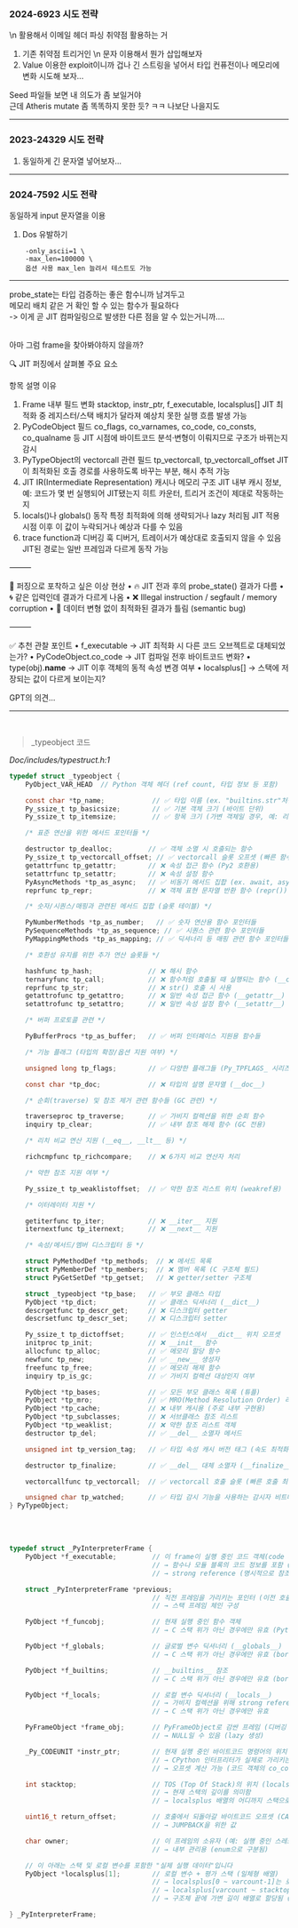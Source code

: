 
### 2024-6923 시도 전략
\n 활용해서 이메일 헤더 파싱 취약점 활용하는 거

1. 기존 취약점 트리거인 \n 문자 이용해서 뭔가 삽입해보자
2. Value 이용한 exploit이니까 겁나 긴 스트링을 넣어서 타입 컨퓨전이나 메모리에 변화 시도해 보자...

Seed 파일들 보면 내 의도가 좀 보일거야 <br>
근데 Atheris mutate 좀 똑똑하지 못한 듯? ㅋㅋ 나보단 나을지도
 
---

### 2023-24329 시도 전략

1. 동일하게 긴 문자열 넣어보자...

---

### 2024-7592 시도 전략

동일하게 input 문자열을 이용

1. Dos 유발하기

```
    -only_ascii=1 \
    -max_len=100000 \
    옵션 사용 max_len 늘려서 테스트도 가능
```


---

probe_state는 타입 검증하는 좋은 함수니까 남겨두고 <br>
메모리 배치 같은 거 확인 할 수 있는 함수가 필요하다 <br>
    -> 이게 곧 JIT 컴파일링으로 발생한 다른 점을 알 수 있는거니까.... <br><br>

아마 그럼 frame을 찾아봐야하지 않을까? <br>

🔍 JIT 퍼징에서 살펴볼 주요 요소

항목	설명	이유
1. Frame 내부 필드 변화	stacktop, instr_ptr, f_executable, localsplus[]	JIT 최적화 중 레지스터/스택 배치가 달라져 예상치 못한 실행 흐름 발생 가능
2. PyCodeObject 필드	co_flags, co_varnames, co_code, co_consts, co_qualname 등	JIT 시점에 바이트코드 분석·변형이 이뤄지므로 구조가 바뀌는지 감시
3. PyTypeObject의 vectorcall 관련 필드	tp_vectorcall, tp_vectorcall_offset	JIT이 최적화된 호출 경로를 사용하도록 바꾸는 부분, 해시 추적 가능
4. JIT IR(Intermediate Representation) 캐시나 메모리 구조	JIT 내부 캐시 정보, 예: 코드가 몇 번 실행되어 JIT됐는지	히트 카운터, 트리거 조건이 제대로 작동하는지
5. locals()나 globals() 동작	특정 최적화에 의해 생략되거나 lazy 처리됨	JIT 적용 시점 이후 이 값이 누락되거나 예상과 다를 수 있음
6. trace function과 디버깅 훅	디버거, 트레이서가 예상대로 호출되지 않을 수 있음	JIT된 경로는 일반 프레임과 다르게 동작 가능



⸻

🧪 퍼징으로 포착하고 싶은 이상 현상
	•	🔥 JIT 전과 후의 probe_state() 결과가 다름
	•	🌀 같은 입력인데 결과가 다르게 나옴
	•	❌ Illegal instruction / segfault / memory corruption
	•	🧊 데이터 변형 없이 최적화된 결과가 틀림 (semantic bug)

⸻

✅ 추천 관찰 포인트
	•	f_executable → JIT 최적화 시 다른 코드 오브젝트로 대체되었는가?
	•	PyCodeObject.co_code → JIT 컴파일 전후 바이트코드 변화?
	•	type(obj).__name__ → JIT 이후 객체의 동적 속성 변경 여부
	•	localsplus[] → 스택에 저장되는 값이 다르게 보이는지?

GPT의 의견...

---

<br>

> _typeobject 코드

_Doc/includes/typestruct.h:1_

```c
typedef struct _typeobject {
    PyObject_VAR_HEAD  // Python 객체 헤더 (ref count, 타입 정보 등 포함)

    const char *tp_name;            // ✅ 타입 이름 (ex. "builtins.str"처럼 출력용)
    Py_ssize_t tp_basicsize;        // ✅ 기본 객체 크기 (바이트 단위)
    Py_ssize_t tp_itemsize;         // ✅ 항목 크기 (가변 객체일 경우, 예: 리스트)

    /* 표준 연산을 위한 메서드 포인터들 */

    destructor tp_dealloc;         // ✅ 객체 소멸 시 호출되는 함수
    Py_ssize_t tp_vectorcall_offset; // ✅ vectorcall 슬롯 오프셋 (빠른 함수 호출용)
    getattrfunc tp_getattr;        // ❌ 속성 접근 함수 (Py2 호환용)
    setattrfunc tp_setattr;        // ❌ 속성 설정 함수
    PyAsyncMethods *tp_as_async;   // ✅ 비동기 메서드 집합 (ex. await, async for 등)
    reprfunc tp_repr;              // ❌ 객체 표현 문자열 반환 함수 (repr())

    /* 숫자/시퀀스/매핑과 관련된 메서드 집합 (슬롯 테이블) */

    PyNumberMethods *tp_as_number;   // ✅ 숫자 연산용 함수 포인터들
    PySequenceMethods *tp_as_sequence; // ✅ 시퀀스 관련 함수 포인터들
    PyMappingMethods *tp_as_mapping; // ✅ 딕셔너리 등 매핑 관련 함수 포인터들

    /* 호환성 유지를 위한 추가 연산 슬롯들 */

    hashfunc tp_hash;              // ❌ 해시 함수
    ternaryfunc tp_call;           // ❌ 함수처럼 호출될 때 실행되는 함수 (__call__)
    reprfunc tp_str;               // ❌ str() 호출 시 사용
    getattrofunc tp_getattro;      // ❌ 일반 속성 접근 함수 (__getattr__)
    setattrofunc tp_setattro;      // ❌ 일반 속성 설정 함수 (__setattr__)

    /* 버퍼 프로토콜 관련 */

    PyBufferProcs *tp_as_buffer;   // ✅ 버퍼 인터페이스 지원용 함수들

    /* 기능 플래그 (타입의 확장/옵션 지원 여부) */

    unsigned long tp_flags;        // ✅ 다양한 플래그들 (Py_TPFLAGS_ 시리즈)

    const char *tp_doc;            // ❌ 타입의 설명 문자열 (__doc__)

    /* 순회(traverse) 및 참조 제거 관련 함수들 (GC 관련) */

    traverseproc tp_traverse;      // ✅ 가비지 컬렉션을 위한 순회 함수
    inquiry tp_clear;              // ✅ 내부 참조 해제 함수 (GC 전용)

    /* 리치 비교 연산 지원 (__eq__, __lt__ 등) */

    richcmpfunc tp_richcompare;    // ❌ 6가지 비교 연산자 처리

    /* 약한 참조 지원 여부 */

    Py_ssize_t tp_weaklistoffset;  // ✅ 약한 참조 리스트 위치 (weakref용)

    /* 이터레이터 지원 */

    getiterfunc tp_iter;           // ❌ __iter__ 지원
    iternextfunc tp_iternext;      // ❌ __next__ 지원

    /* 속성/메서드/멤버 디스크립터 등 */

    struct PyMethodDef *tp_methods;  // ❌ 메서드 목록
    struct PyMemberDef *tp_members;  // ❌ 멤버 목록 (C 구조체 필드)
    struct PyGetSetDef *tp_getset;   // ❌ getter/setter 구조체

    struct _typeobject *tp_base;   // ✅ 부모 클래스 타입
    PyObject *tp_dict;             // ✅ 클래스 딕셔너리 (__dict__)
    descrgetfunc tp_descr_get;     // ❌ 디스크립터 getter
    descrsetfunc tp_descr_set;     // ❌ 디스크립터 setter

    Py_ssize_t tp_dictoffset;      // ✅ 인스턴스에서 __dict__ 위치 오프셋
    initproc tp_init;              // ❌ __init__ 함수
    allocfunc tp_alloc;            // ✅ 메모리 할당 함수
    newfunc tp_new;                // ✅ __new__ 생성자
    freefunc tp_free;              // ✅ 메모리 해제 함수
    inquiry tp_is_gc;              // ✅ 가비지 컬렉션 대상인지 여부

    PyObject *tp_bases;            // ✅ 모든 부모 클래스 목록 (튜플)
    PyObject *tp_mro;              // ✅ MRO(Method Resolution Order) 리스트
    PyObject *tp_cache;            // ❌ 내부 캐시용 (주로 내부 구현용)
    PyObject *tp_subclasses;       // ❌ 서브클래스 참조 리스트
    PyObject *tp_weaklist;         // ❌ 약한 참조 리스트 객체
    destructor tp_del;             // ✅ __del__ 소멸자 메서드

    unsigned int tp_version_tag;   // ✅ 타입 속성 캐시 버전 태그 (속도 최적화용)

    destructor tp_finalize;        // ✅ __del__ 대체 소멸자 (__finalize__)

    vectorcallfunc tp_vectorcall;  // ✅ vectorcall 호출 슬롯 (빠른 호출 최적화)

    unsigned char tp_watched;      // ✅ 타입 감시 기능을 사용하는 감시자 비트마스크
} PyTypeObject;
```

<br> <br>

```c
typedef struct _PyInterpreterFrame {
    PyObject *f_executable;         // 이 frame이 실행 중인 코드 객체(code object) 또는 None
                                    // → 함수나 모듈 블록의 코드 정보를 포함 (실행 대상)
                                    // → strong reference (명시적으로 참조 증가)

    struct _PyInterpreterFrame *previous; 
                                    // 직전 프레임을 가리키는 포인터 (이전 호출 스택 프레임)
                                    // → 스택 프레임 체인 구성

    PyObject *f_funcobj;            // 현재 실행 중인 함수 객체
                                    // → C 스택 위가 아닌 경우에만 유효 (Python 함수)

    PyObject *f_globals;            // 글로벌 변수 딕셔너리 (__globals__)
                                    // → C 스택 위가 아닌 경우에만 유효 (borrowed reference)

    PyObject *f_builtins;           // __builtins__ 참조
                                    // → C 스택 위가 아닌 경우에만 유효 (borrowed reference)

    PyObject *f_locals;             // 로컬 변수 딕셔너리 (__locals__)
                                    // → 가비지 컬렉션을 위해 strong reference 유지 (nullable)
                                    // → C 스택 위가 아닌 경우에만 유효

    PyFrameObject *frame_obj;       // PyFrameObject로 감싼 프레임 (디버깅 등에서 사용)
                                    // → NULL일 수 있음 (lazy 생성)

    _Py_CODEUNIT *instr_ptr;        // 현재 실행 중인 바이트코드 명령어의 위치 (IP)
                                    // → CPython 인터프리터가 실제로 가리키는 바이트코드 주소
                                    // → 오프셋 계산 가능 (코드 객체의 co_code 기준)

    int stacktop;                   // TOS (Top Of Stack)의 위치 (localsplus로부터의 오프셋)
                                    // → 현재 스택의 깊이를 의미함
                                    // → localsplus 배열의 어디까지 스택으로 쓰고 있는지를 나타냄

    uint16_t return_offset;         // 호출에서 되돌아갈 바이트코드 오프셋 (CALL 시 유효)
                                    // → JUMPBACK을 위한 값

    char owner;                     // 이 프레임의 소유자 (예: 실행 중인 스레드)
                                    // → 내부 관리용 (enum으로 구분됨)

    // 이 아래는 스택 및 로컬 변수를 포함한 "실제 실행 데이터"입니다
    PyObject *localsplus[1];        // 로컬 변수 + 평가 스택 (일체형 배열)
                                    // → localsplus[0 ~ varcount-1]는 로컬 변수
                                    // → localsplus[varcount ~ stacktop]는 평가 스택
                                    // → 구조체 끝에 가변 길이 배열로 할당됨 (stack grows upward)

} _PyInterpreterFrame;
```